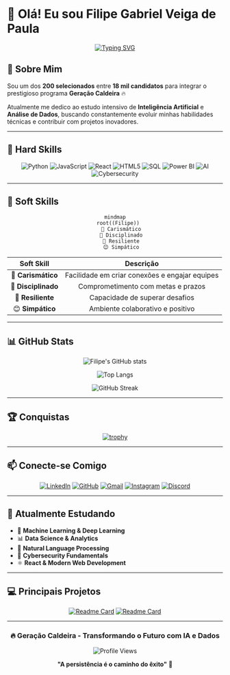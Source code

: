 # 👋 Olá! Eu sou Filipe Gabriel Veiga de Paula

<div align="center">
  
[![Typing SVG](https://readme-typing-svg.herokuapp.com?font=Fira+Code&weight=600&size=28&pause=1000&color=6366F1&center=true&vCenter=true&random=false&width=600&lines=Estudante+de+IA+e+Dados;Geração+Caldeira+🔥;1+dos+200+de+18+mil+candidatos)](https://git.io/typing-svg)

</div>

## 🎯 Sobre Mim

Sou um dos **200 selecionados** entre **18 mil candidatos** para integrar o prestigioso programa **Geração Caldeira** 🔥

Atualmente me dedico ao estudo intensivo de **Inteligência Artificial** e **Análise de Dados**, buscando constantemente evoluir minhas habilidades técnicas e contribuir com projetos inovadores.

---

## 🚀 Hard Skills

<div align="center">

![Python](https://img.shields.io/badge/Python-3776AB?style=for-the-badge&logo=python&logoColor=white)
![JavaScript](https://img.shields.io/badge/JavaScript-F7DF1E?style=for-the-badge&logo=javascript&logoColor=black)
![React](https://img.shields.io/badge/React-20232A?style=for-the-badge&logo=react&logoColor=61DAFB)
![HTML5](https://img.shields.io/badge/HTML5-E34F26?style=for-the-badge&logo=html5&logoColor=white)
![SQL](https://img.shields.io/badge/SQL-4479A1?style=for-the-badge&logo=mysql&logoColor=white)
![Power BI](https://img.shields.io/badge/Power_BI-F2C811?style=for-the-badge&logo=powerbi&logoColor=black)
![AI](https://img.shields.io/badge/Prompt_Engineering-412991?style=for-the-badge&logo=openai&logoColor=white)
![Cybersecurity](https://img.shields.io/badge/Cybersecurity-000000?style=for-the-badge&logo=hackaday&logoColor=white)

</div>

---

## 💎 Soft Skills

<div align="center">

```mermaid
mindmap
  root((Filipe))
    🌟 Carismático
    💪 Disciplinado
    🔄 Resiliente
    😊 Simpático
```

</div>

| Soft Skill | Descrição |
|:----------:|:---------:|
| 🌟 **Carismático** | Facilidade em criar conexões e engajar equipes |
| 💪 **Disciplinado** | Comprometimento com metas e prazos |
| 🔄 **Resiliente** | Capacidade de superar desafios |
| 😊 **Simpático** | Ambiente colaborativo e positivo |

---

## 📊 GitHub Stats

<div align="center">
  
![Filipe's GitHub stats](https://github-readme-stats.vercel.app/api?username=filipegabriel&show_icons=true&theme=tokyonight&hide_border=true&bg_color=0d1117&title_color=6366f1&icon_color=6366f1&text_color=c9d1d9)

![Top Langs](https://github-readme-stats.vercel.app/api/top-langs/?username=filipegabriel&layout=compact&theme=tokyonight&hide_border=true&bg_color=0d1117&title_color=6366f1&text_color=c9d1d9)

![GitHub Streak](https://github-readme-streak-stats.herokuapp.com/?user=filipegabriel&theme=tokyonight&hide_border=true&background=0d1117&ring=6366f1&fire=6366f1&currStreakLabel=c9d1d9)

</div>

---

## 🏆 Conquistas

<div align="center">

[![trophy](https://github-profile-trophy.vercel.app/?username=filipegabriel&theme=tokyonight&no-frame=true&no-bg=true&row=1&column=7)](https://github.com/ryo-ma/github-profile-trophy)

</div>

---

## 📫 Conecte-se Comigo

<div align="center">

[![LinkedIn](https://img.shields.io/badge/LinkedIn-0077B5?style=for-the-badge&logo=linkedin&logoColor=white)](https://www.linkedin.com/in/filipe-gabriel-veiga-de-paula-704b2a302/)
[![GitHub](https://img.shields.io/badge/GitHub-100000?style=for-the-badge&logo=github&logoColor=white)](https://github.com/DPViega)
[![Gmail](https://img.shields.io/badge/Gmail-D14836?style=for-the-badge&logo=gmail&logoColor=white)](mailto:viega.dev@yahoo.com)
[![Instagram](https://img.shields.io/badge/Instagram-E4405F?style=for-the-badge&logo=instagram&logoColor=white)](https://instagram.com/wordloop15)
[![Discord](https://img.shields.io/badge/Discord-7289DA?style=for-the-badge&logo=discord&logoColor=white)](https://discord.com/users/dev.viega)

</div>

---

## 🌱 Atualmente Estudando

- 🤖 **Machine Learning & Deep Learning**
- 📊 **Data Science & Analytics**
- 🧠 **Natural Language Processing**
- 🔐 **Cybersecurity Fundamentals**
- ⚛️ **React & Modern Web Development**

---

## 💻 Principais Projetos

<div align="center">

[![Readme Card](https://github-readme-stats.vercel.app/api/pin/?username=filipegabriel&repo=projeto-ia&theme=tokyonight&hide_border=true&bg_color=0d1117&title_color=6366f1&icon_color=6366f1&text_color=c9d1d9)](https://github.com/filipegabriel/projeto-ia)
[![Readme Card](https://github-readme-stats.vercel.app/api/pin/?username=filipegabriel&repo=analise-dados&theme=tokyonight&hide_border=true&bg_color=0d1117&title_color=6366f1&icon_color=6366f1&text_color=c9d1d9)](https://github.com/filipegabriel/analise-dados)

</div>

---

<div align="center">

### 🔥 Geração Caldeira - Transformando o Futuro com IA e Dados

![Profile Views](https://komarev.com/ghpvc/?username=filipegabriel&color=6366f1&style=for-the-badge)

**"A persistência é o caminho do êxito"** 💫

</div>
